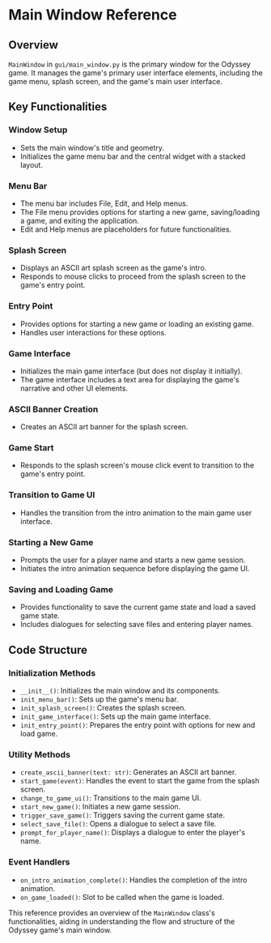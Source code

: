 
# Main Window Reference

## Overview
`MainWindow` in `gui/main_window.py` is the primary window for the Odyssey game. It manages the game's primary user interface elements, including the game menu, splash screen, and the game's main user interface.

## Key Functionalities

### Window Setup
- Sets the main window's title and geometry.
- Initializes the game menu bar and the central widget with a stacked layout.

### Menu Bar
- The menu bar includes File, Edit, and Help menus.
- The File menu provides options for starting a new game, saving/loading a game, and exiting the application.
- Edit and Help menus are placeholders for future functionalities.

### Splash Screen
- Displays an ASCII art splash screen as the game's intro.
- Responds to mouse clicks to proceed from the splash screen to the game's entry point.

### Entry Point
- Provides options for starting a new game or loading an existing game.
- Handles user interactions for these options.

### Game Interface
- Initializes the main game interface (but does not display it initially).
- The game interface includes a text area for displaying the game's narrative and other UI elements.

### ASCII Banner Creation
- Creates an ASCII art banner for the splash screen.

### Game Start
- Responds to the splash screen's mouse click event to transition to the game's entry point.

### Transition to Game UI
- Handles the transition from the intro animation to the main game user interface.

### Starting a New Game
- Prompts the user for a player name and starts a new game session.
- Initiates the intro animation sequence before displaying the game UI.

### Saving and Loading Game
- Provides functionality to save the current game state and load a saved game state.
- Includes dialogues for selecting save files and entering player names.

## Code Structure

### Initialization Methods
- `__init__()`: Initializes the main window and its components.
- `init_menu_bar()`: Sets up the game's menu bar.
- `init_splash_screen()`: Creates the splash screen.
- `init_game_interface()`: Sets up the main game interface.
- `init_entry_point()`: Prepares the entry point with options for new and load game.

### Utility Methods
- `create_ascii_banner(text: str)`: Generates an ASCII art banner.
- `start_game(event)`: Handles the event to start the game from the splash screen.
- `change_to_game_ui()`: Transitions to the main game UI.
- `start_new_game()`: Initiates a new game session.
- `trigger_save_game()`: Triggers saving the current game state.
- `select_save_file()`: Opens a dialogue to select a save file.
- `prompt_for_player_name()`: Displays a dialogue to enter the player's name.

### Event Handlers
- `on_intro_animation_complete()`: Handles the completion of the intro animation.
- `on_game_loaded()`: Slot to be called when the game is loaded.

This reference provides an overview of the `MainWindow` class's functionalities, aiding in understanding the flow and structure of the Odyssey game's main window.
